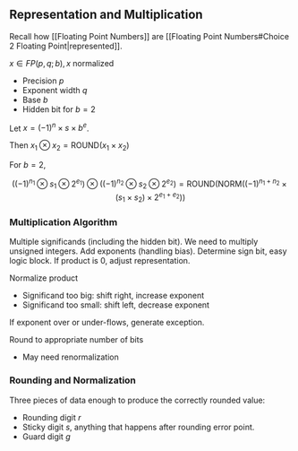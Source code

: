 ## Representation and Multiplication

Recall how [[Floating Point Numbers]] are [[Floating Point Numbers#Choice 2 Floating Point|represented]].

$x\in FP(p,q;b),x\text{ normalized}$
- Precision $p$
- Exponent width $q$
- Base $b$
- Hidden bit for $b = 2$

Let $x=(-1)^n\times s\times b^e$.

Then $x_{1} \otimes x_{2}=\text{ROUND}(x_{1}\times x_{2})$

For $b = 2$,

$$
((-1)^{n_{1}} \otimes s_{1} \otimes 2^{e_{1}}) \otimes ((-1)^{n_{2}} \otimes s_{2} \otimes 2^{e_{2}})=\text{ROUND}(\text{NORM}((-1)^{n_{1}+n_{2}}\times(s_{1}\times s_{2})\times 2^{e_{1}+e_{2}}))
$$

### Multiplication Algorithm

Multiple significands (including the hidden bit). 
We need to multiply unsigned integers. 
Add exponents (handling bias). 
Determine sign bit, easy logic block. 
If product is 0, adjust representation.

Normalize product
- Significand too big: shift right, increase exponent
- Significand too small: shift left, decrease exponent

If exponent over or under-flows, generate exception.

Round to appropriate number of bits
- May need renormalization


### Rounding and Normalization

Three pieces of data enough to produce the correctly rounded value:
- Rounding digit $r$
- Sticky digit $s$, anything that happens after rounding error point.
- Guard digit $g$